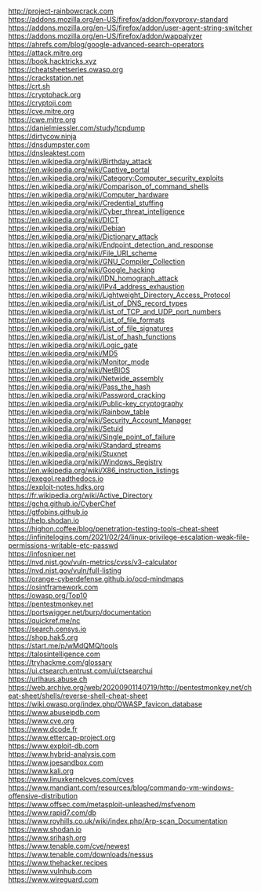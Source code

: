 <br />http://project-rainbowcrack.com
<br />https://addons.mozilla.org/en-US/firefox/addon/foxyproxy-standard
<br />https://addons.mozilla.org/en-US/firefox/addon/user-agent-string-switcher
<br />https://addons.mozilla.org/en-US/firefox/addon/wappalyzer
<br />https://ahrefs.com/blog/google-advanced-search-operators
<br />https://attack.mitre.org
<br />https://book.hacktricks.xyz
<br />https://cheatsheetseries.owasp.org
<br />https://crackstation.net
<br />https://crt.sh
<br />https://cryptohack.org
<br />https://cryptoji.com
<br />https://cve.mitre.org
<br />https://cwe.mitre.org
<br />https://danielmiessler.com/study/tcpdump
<br />https://dirtycow.ninja
<br />https://dnsdumpster.com
<br />https://dnsleaktest.com
<br />https://en.wikipedia.org/wiki/Birthday_attack
<br />https://en.wikipedia.org/wiki/Captive_portal
<br />https://en.wikipedia.org/wiki/Category:Computer_security_exploits
<br />https://en.wikipedia.org/wiki/Comparison_of_command_shells
<br />https://en.wikipedia.org/wiki/Computer_hardware
<br />https://en.wikipedia.org/wiki/Credential_stuffing
<br />https://en.wikipedia.org/wiki/Cyber_threat_intelligence
<br />https://en.wikipedia.org/wiki/DICT
<br />https://en.wikipedia.org/wiki/Debian
<br />https://en.wikipedia.org/wiki/Dictionary_attack
<br />https://en.wikipedia.org/wiki/Endpoint_detection_and_response
<br />https://en.wikipedia.org/wiki/File_URI_scheme
<br />https://en.wikipedia.org/wiki/GNU_Compiler_Collection
<br />https://en.wikipedia.org/wiki/Google_hacking
<br />https://en.wikipedia.org/wiki/IDN_homograph_attack
<br />https://en.wikipedia.org/wiki/IPv4_address_exhaustion
<br />https://en.wikipedia.org/wiki/Lightweight_Directory_Access_Protocol
<br />https://en.wikipedia.org/wiki/List_of_DNS_record_types
<br />https://en.wikipedia.org/wiki/List_of_TCP_and_UDP_port_numbers
<br />https://en.wikipedia.org/wiki/List_of_file_formats
<br />https://en.wikipedia.org/wiki/List_of_file_signatures
<br />https://en.wikipedia.org/wiki/List_of_hash_functions
<br />https://en.wikipedia.org/wiki/Logic_gate
<br />https://en.wikipedia.org/wiki/MD5
<br />https://en.wikipedia.org/wiki/Monitor_mode
<br />https://en.wikipedia.org/wiki/NetBIOS
<br />https://en.wikipedia.org/wiki/Netwide_assembly
<br />https://en.wikipedia.org/wiki/Pass_the_hash
<br />https://en.wikipedia.org/wiki/Password_cracking
<br />https://en.wikipedia.org/wiki/Public-key_cryptography
<br />https://en.wikipedia.org/wiki/Rainbow_table
<br />https://en.wikipedia.org/wiki/Security_Account_Manager
<br />https://en.wikipedia.org/wiki/Setuid
<br />https://en.wikipedia.org/wiki/Single_point_of_failure
<br />https://en.wikipedia.org/wiki/Standard_streams
<br />https://en.wikipedia.org/wiki/Stuxnet
<br />https://en.wikipedia.org/wiki/Windows_Registry
<br />https://en.wikipedia.org/wiki/X86_instruction_listings
<br />https://exegol.readthedocs.io
<br />https://exploit-notes.hdks.org
<br />https://fr.wikipedia.org/wiki/Active_Directory
<br />https://gchq.github.io/CyberChef
<br />https://gtfobins.github.io
<br />https://help.shodan.io
<br />https://highon.coffee/blog/penetration-testing-tools-cheat-sheet
<br />https://infinitelogins.com/2021/02/24/linux-privilege-escalation-weak-file-permissions-writable-etc-passwd
<br />https://infosniper.net
<br />https://nvd.nist.gov/vuln-metrics/cvss/v3-calculator
<br />https://nvd.nist.gov/vuln/full-listing
<br />https://orange-cyberdefense.github.io/ocd-mindmaps
<br />https://osintframework.com
<br />https://owasp.org/Top10
<br />https://pentestmonkey.net
<br />https://portswigger.net/burp/documentation
<br />https://quickref.me/nc
<br />https://search.censys.io
<br />https://shop.hak5.org
<br />https://start.me/p/wMdQMQ/tools
<br />https://talosintelligence.com
<br />https://tryhackme.com/glossary
<br />https://ui.ctsearch.entrust.com/ui/ctsearchui
<br />https://urlhaus.abuse.ch
<br />https://web.archive.org/web/20200901140719/http://pentestmonkey.net/cheat-sheet/shells/reverse-shell-cheat-sheet
<br />https://wiki.owasp.org/index.php/OWASP_favicon_database
<br />https://www.abuseipdb.com
<br />https://www.cve.org
<br />https://www.dcode.fr
<br />https://www.ettercap-project.org
<br />https://www.exploit-db.com
<br />https://www.hybrid-analysis.com
<br />https://www.joesandbox.com
<br />https://www.kali.org
<br />https://www.linuxkernelcves.com/cves
<br />https://www.mandiant.com/resources/blog/commando-vm-windows-offensive-distribution
<br />https://www.offsec.com/metasploit-unleashed/msfvenom
<br />https://www.rapid7.com/db
<br />https://www.royhills.co.uk/wiki/index.php/Arp-scan_Documentation
<br />https://www.shodan.io
<br />https://www.srihash.org
<br />https://www.tenable.com/cve/newest
<br />https://www.tenable.com/downloads/nessus
<br />https://www.thehacker.recipes
<br />https://www.vulnhub.com
<br />https://www.wireguard.com
